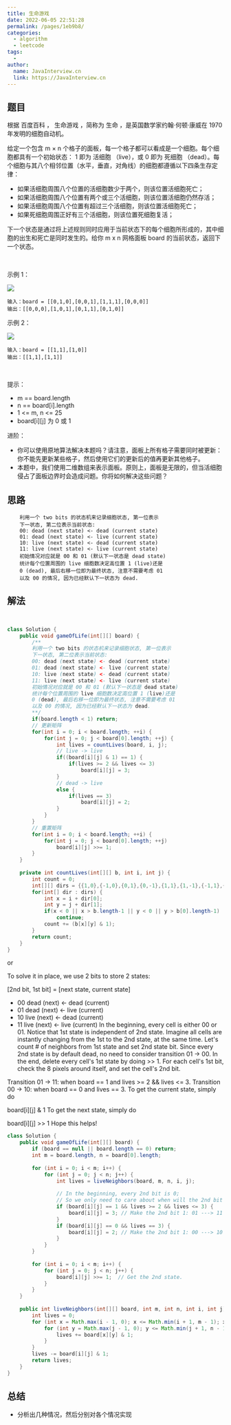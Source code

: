 ```yaml
---
title: 生命游戏
date: 2022-06-05 22:51:28
permalink: /pages/1eb9b8/
categories:
  - algorithm
  - leetcode
tags:
  - 
author: 
  name: JavaInterview.cn
  link: https://JavaInterview.cn
---
```




## 题目


根据 百度百科 ， 生命游戏 ，简称为 生命 ，是英国数学家约翰·何顿·康威在 1970 年发明的细胞自动机。

给定一个包含 m × n 个格子的面板，每一个格子都可以看成是一个细胞。每个细胞都具有一个初始状态： 1 即为 活细胞 （live），或 0 即为 死细胞 （dead）。每个细胞与其八个相邻位置（水平，垂直，对角线）的细胞都遵循以下四条生存定律：

- 如果活细胞周围八个位置的活细胞数少于两个，则该位置活细胞死亡；
- 如果活细胞周围八个位置有两个或三个活细胞，则该位置活细胞仍然存活；
- 如果活细胞周围八个位置有超过三个活细胞，则该位置活细胞死亡；
- 如果死细胞周围正好有三个活细胞，则该位置死细胞复活；

下一个状态是通过将上述规则同时应用于当前状态下的每个细胞所形成的，其中细胞的出生和死亡是同时发生的。给你 m x n 网格面板 board 的当前状态，返回下一个状态。

 

示例 1：

![](../../../media/pictures/leetcode/grid1.jpeg)

    输入：board = [[0,1,0],[0,0,1],[1,1,1],[0,0,0]]
    输出：[[0,0,0],[1,0,1],[0,1,1],[0,1,0]]
示例 2：

![](../../../media/pictures/leetcode/grid2.jpeg)

    输入：board = [[1,1],[1,0]]
    输出：[[1,1],[1,1]]
 

提示：

- m == board.length
- n == board[i].length
- 1 <= m, n <= 25
- board[i][j] 为 0 或 1
    
进阶：

- 你可以使用原地算法解决本题吗？请注意，面板上所有格子需要同时被更新：你不能先更新某些格子，然后使用它们的更新后的值再更新其他格子。
- 本题中，我们使用二维数组来表示面板。原则上，面板是无限的，但当活细胞侵占了面板边界时会造成问题。你将如何解决这些问题？


## 思路

        利用一个 two bits 的状态机来记录细胞状态, 第一位表示
        下一状态, 第二位表示当前状态:
        00: dead (next state) <- dead (current state)
        01: dead (next state) <- live (current state) 
        10: live (next state) <- dead (current state)
        11: live (next state) <- live (current state) 
        初始情况对应就是 00 和 01 (默认下一状态是 dead state)
        统计每个位置周围的 live 细胞数决定高位置 1 (live)还是 
        0 (dead), 最后右移一位即为最终状态, 注意不需要考虑 01
        以及 00 的情况, 因为已经默认下一状态为 dead.


## 解法
```java


class Solution {
    public void gameOfLife(int[][] board) {
        /**
        利用一个 two bits 的状态机来记录细胞状态, 第一位表示
        下一状态, 第二位表示当前状态:
        00: dead (next state) <- dead (current state)
        01: dead (next state) <- live (current state) 
        10: live (next state) <- dead (current state)
        11: live (next state) <- live (current state) 
        初始情况对应就是 00 和 01 (默认下一状态是 dead state)
        统计每个位置周围的 live 细胞数决定高位置 1 (live)还是 
        0 (dead), 最后右移一位即为最终状态, 注意不需要考虑 01
        以及 00 的情况, 因为已经默认下一状态为 dead.
        **/
        if(board.length < 1) return;
        // 更新矩阵
        for(int i = 0; i < board.length; ++i) {
            for(int j = 0; j < board[0].length; ++j) {
                int lives = countLives(board, i, j);
                // live -> live
                if((board[i][j] & 1) == 1) {
                    if(lives >= 2 && lives <= 3)
                        board[i][j] = 3;
                }
                // dead -> live
                else {
                    if(lives == 3)
                        board[i][j] = 2;
                }
            }
        }
        // 重置矩阵
        for(int i = 0; i < board.length; ++i) {
            for(int j = 0; j < board[0].length; ++j) 
                board[i][j] >>= 1;
        }
    }
    
    private int countLives(int[][] b, int i, int j) {
        int count = 0;
        int[][] dirs = {{1,0},{-1,0},{0,1},{0,-1},{1,1},{1,-1},{-1,1},{-1,-1}};   
        for(int[] dir : dirs) {
            int x = i + dir[0];
            int y = j + dir[1];
            if(x < 0 || x > b.length-1 || y < 0 || y > b[0].length-1)
                continue;
            count += (b[x][y] & 1);
        }
        return count;
    }
}
```

or


To solve it in place, we use 2 bits to store 2 states:

[2nd bit, 1st bit] = [next state, current state]

- 00  dead (next) <- dead (current)
- 01  dead (next) <- live (current)  
- 10  live (next) <- dead (current)  
- 11  live (next) <- live (current) 
In the beginning, every cell is either 00 or 01.
Notice that 1st state is independent of 2nd state.
Imagine all cells are instantly changing from the 1st to the 2nd state, at the same time.
Let's count # of neighbors from 1st state and set 2nd state bit.
Since every 2nd state is by default dead, no need to consider transition 01 -> 00.
In the end, delete every cell's 1st state by doing >> 1.
For each cell's 1st bit, check the 8 pixels around itself, and set the cell's 2nd bit.

Transition 01 -> 11: when board == 1 and lives >= 2 && lives <= 3.
Transition 00 -> 10: when board == 0 and lives == 3.
To get the current state, simply do

board[i][j] & 1
To get the next state, simply do

board[i][j] >> 1
Hope this helps!


```java
class Solution {
    public void gameOfLife(int[][] board) {
        if (board == null || board.length == 0) return;
        int m = board.length, n = board[0].length;
    
        for (int i = 0; i < m; i++) {
            for (int j = 0; j < n; j++) {
                int lives = liveNeighbors(board, m, n, i, j);
    
                // In the beginning, every 2nd bit is 0;
                // So we only need to care about when will the 2nd bit become 1.
                if (board[i][j] == 1 && lives >= 2 && lives <= 3) {  
                    board[i][j] = 3; // Make the 2nd bit 1: 01 ---> 11
                }
                if (board[i][j] == 0 && lives == 3) {
                    board[i][j] = 2; // Make the 2nd bit 1: 00 ---> 10
                }
            }
        }
    
        for (int i = 0; i < m; i++) {
            for (int j = 0; j < n; j++) {
                board[i][j] >>= 1;  // Get the 2nd state.
            }
        }
    }
    
    public int liveNeighbors(int[][] board, int m, int n, int i, int j) {
        int lives = 0;
        for (int x = Math.max(i - 1, 0); x <= Math.min(i + 1, m - 1); x++) {
            for (int y = Math.max(j - 1, 0); y <= Math.min(j + 1, n - 1); y++) {
                lives += board[x][y] & 1;
            }
        }
        lives -= board[i][j] & 1;
        return lives;
    }
}
```

## 总结

- 分析出几种情况，然后分别对各个情况实现 
